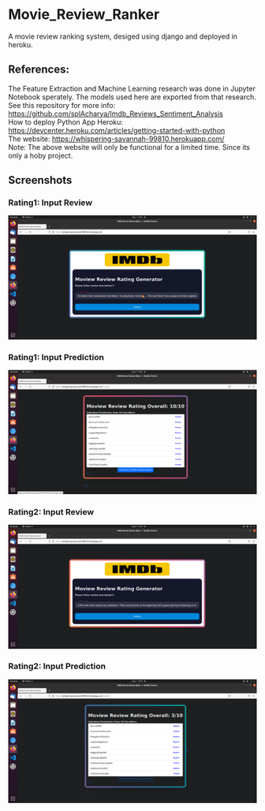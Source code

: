 # Movie_Review_Ranker
A movie review ranking system, desiged using django and deployed in heroku.
<br/>


## References:
The Feature Extraction and Machine Learning research was done 
in Jupyter Notebook sperately. The models used here are exported
from that research. See this repository for  more info: <br/>
https://github.com/splAcharya/Imdb_Reviews_Sentiment_Analysis
<br/>
How to deploy Python App Heroku: https://devcenter.heroku.com/articles/getting-started-with-python<br/>
The website: https://whispering-savannah-99810.herokuapp.com/<br/>
Note: The above website will only be functional for a limited time. Since its only a hoby project.
<br/>

## Screenshots

### Rating1: Input Review
![alt text](https://github.com/splAcharya/Movie_Review_Ranker/blob/main/Result_Images/1_Review.png)


### Rating1: Input Prediction
![alt text](https://github.com/splAcharya/Movie_Review_Ranker/blob/main/Result_Images/1_Rating.png)


### Rating2: Input Review
![alt text](https://github.com/splAcharya/Movie_Review_Ranker/blob/main/Result_Images/2_Review.png)


### Rating2: Input Prediction
![alt text](https://github.com/splAcharya/Movie_Review_Ranker/blob/main/Result_Images/2_Rating.png)